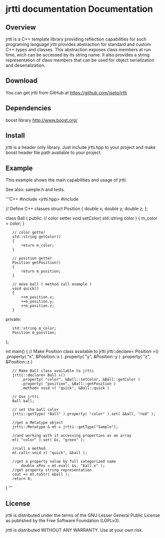 jrtti documentation Documentation
=================================

Overview
--------

jrtti is a C++ template library providing reflection capabilities for such programing language
jrtti provides abstraction for standard and custom C++ types and classes. This abstraction exposes class members at run time, wich can be accessed by its string name.
It also provides a string representation of class members that can be used for object serialization and deserialization.

Download
--------

You can get jrtti from GitHub at https://github.com/jseto/jrtti

Dependencies
------------

boost library http://www.boost.org/

Install
-------

jrtti is a header only library. Just include jrtti.hpp to your project and make boost header file path available to your project.

Example
-------

This example shows the main capabilities and usage of jrtti.

See also:
sample.h and tests.

'''C++
   #include <jrtti.hpp>
   #include <string>
   
   // Define C++ classes
   struct Position {
       double x;
       double y;
       double z;
   };
   
   class Ball
   {
   public:
           // color setter
       void setColor( std::string color )
       {
           m_color = color;
       }
   
       // color getter
       std::string getColor()
       {
           return m_color;
       }
   
       // position getter
       Position getPosition()
       {
           return m_position;
       }
   
       // move ball ( method call example )
       void quick()
       {
           ++m_position.x;
           ++m_position.y;
           ++m_position.z;
       }
   
   private:
   
       std::string m_color;
       Position m_position;
   };
   
   int main()
   {
       // Make Position class available to jrtti
       jrtti::declare< Position >()
           .property( "x", &Position::x )
           .property( "y", &Position::y )
           .property( "z", &Position::z )
   
       // Make Ball class available to jrtti
       jrtti::declare< Ball >()
           .property( "color", &Ball::setColor, &Ball::getColor )
           .property( "position", &Ball::getPosition )
           .method< void >( "quick", &Ball::quick )
   
       // Use jrtti
       Ball ball;
  
       // set the ball color
       jrtti::getType( "Ball" ).property( "color" ).set( &ball, "red" );
   
       //get a Metatype object
       jrtti::Metatype & mt = jrtti::getType("Sample");
  
       //and working with it accessing properties as an array
       mt[ "color" ].set( &s, "green" );
  
       //call a method
       mt.call< void >( "quick", &ball );
  
       //get a property value by full categorized name
           double xPos = mt.eval( &s, "ball.x" );
       //get property string representation
       cout << mt.toStr( &ball );
       return 0;
   }
'''

License
-------

jrtti is distributed under the terms of the GNU Lesser General Public License as published by the Free Software Foundation (LGPLv3).

jrtti is distributed WITHOUT ANY WARRANTY. Use at your own risk.


